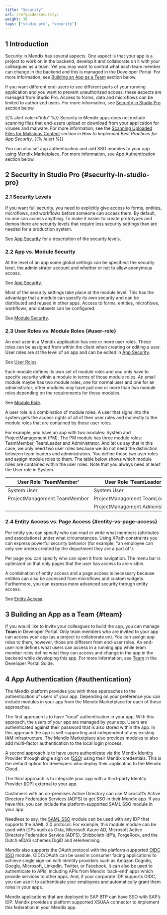 ```yaml
---
title: "Security"
url: /refguide/security/
weight: 30
tags: ["studio pro", "security"]
---
```


## 1 Introduction

Security in Mendix has several aspects. One aspect is that your app is a project to work on in the backend, develop it and collaborate on it with your colleagues as a team. Yet you may want to control what each team member can change in the backend and this is managed in the Developer Portal. For more information, see [Building an App as a Team](#team) section below. 

If you want different end-users to see different parts of your running application and you want to prevent unauthorized access, these aspects are managed from Studio Pro. Access to forms, data and microflows can be limited to authorized users. For more information, see [Security in Studio Pro](#security-in-studio-pro) section below.

{{% alert color="info" %}}
Security in Mendix apps does not include scanning files that end-users upload or download from your application for viruses and malware. For more information, see the [Scanning Uploaded Files for Malicious Content](/howto/security/best-practices-security/#scanning-for-malicious-content) section in *How to Implement Best Practices for App Security*. 
{{% /alert %}}

You can also set app authentication and add SSO modules to your app using Mendix Marketplace. For more information, see [App Authentication](#authentication) section below. 

## 2 Security in Studio Pro {#security-in-studio-pro}

### 2.1 Security Levels

If you want full security, you need to explicitly give access to forms, entities, microflows, and workflows before someone can access them. By default, no one can access anything. To make it easier to create prototypes and demos there are security levels that require less security settings than are needed for a production system.

See [App Security](/refguide/app-security/) for a description of the security levels.

### 2.2 App vs. Module Security

At the level of an app some global settings can be specified: the security level, the administrator account and whether or not to allow anonymous access.

See [App Security](/refguide/app-security/).

Most of the security settings take place at the module level. This has the advantage that a module can specify its own security and can be distributed and reused in other apps. Access to forms, entities, microflows, workflows, and datasets can be configured.

See [Module Security](/refguide/module-security/).

### 2.3 User Roles vs. Module Roles {#user-role}

An end-user in a Mendix application has one or more user roles. These roles can be assigned from within the client when creating or editing a user. User roles are at the level of an app and can be edited in [App Security](/refguide/app-security/).

See [User Roles](/refguide/user-roles/).

Each module defines its own set of module roles and you only have to specify security within a module in terms of those module roles. An email module maybe has two module roles, one for normal user and one for an administrator; other modules may have just one or more than two module roles depending on the requirements for those modules.

See [Module Role](/refguide/module-security/#module-role).

A user role is a combination of module roles. A user that signs into the system gets the access rights of all of their user roles and indirectly to the module roles that are contained by those user roles.

For example, you have an app with two modules: System and ProjectManagement (PM). The PM module has three module roles: TeamMember, TeamLeader and Administrator. And let us say that in this case, we only need two user roles because we do not need the distinction between team leaders and administrators. You define those two user roles and assign module roles to them. The table below shows which module roles are contained within the user roles. Note that you always need at least the User role in System.

| User Role 'TeamMember' | User Role 'TeamLeader' |
| --- | --- |
| System.User | System.User |
| ProjectManagement.TeamMember | ProjectManagement.TeamLeader |
|   | ProjectManagement.Administrator |

### 2.4 Entity Access vs. Page Access {#entity-vs-page-access}

Per entity you can specify who can read or write what members (attributes and associations) under what circumstances. Using XPath constraints you can express powerful security behavior (for example, "an employee can only see orders created by the department they are a part of").

Per page you can specify who can open it from navigation. The menu bar is optimized so that only pages that the user has access to are visible. 

A combination of entity access and a page access is necessary because entities can also be accessed from microflows and custom widgets. Furthermore, you can express more advanced security through entity access.

See [Entity Access](/refguide/module-security/#entity-access).

## 3 Building an App as a Team {#team}

If you would like to invite your colleagues to build the app, you can manage **Team** in Developer Portal. Only team members who are invited to your app can access your app (as a project to collaborate on). You can assign app roles to them, however, those are different from end-user roles. An end-user role defines what users can access in a running app while team member roles define what they can access and change in the app in the backend while developing this app. For more information, see [Team](/developerportal/general/team/) in the Developer Portal Guide.

## 4 App Authentication {#authentication}

The Mendix platform provides you with three approaches to the authentication of users of your app. Depending on your preference you can include modules in your app from the Mendix Marketplace for each of these approaches.

The first approach is to have "local" authentication in your app. With this approach, the users of your app are managed by your app. Users are authenticated against their password that is also stored within the app. In this approach the app is self-supporting and independent of any existing IAM infrastructure. The Mendix Marketplace also provides modules to also add multi-factor authentication to the local login process.

A second approach is to have users authenticate via the Mendix Identity Provider through single sign on ([SSO](/appstore/modules/mendix-sso/)) using their Mendix credentials. This is the default option for developers who deploy their application to the Mendix Cloud.

The third approach is to integrate your app with a third-party Identity Provider (IDP) external to your app.

Customers with an on-premises Active Directory can use Microsoft’s Active Directory Federation Services (ADFS) to get SSO in their Mendix app. If you have this, you can include the platform-supported SAML SSO module in your app.

Needless to say, the [SAML SSO](/appstore/modules/saml) module can be used with any IDP that supports the SAML 2.0 protocol. For example, this module module can be used with IDPs such as Okta, Microsoft Azure AD, Microsoft Active Directory Federation Service (ADFS), Shibboleth IdP’s, ForgeRock, and the Dutch eIDAS schemes DigiD and eHerkenning.

Mendix also supports the OAuth protocol with the platform-supported [OIDC SSO](/appstore/modules/oidc/) module. OIDC/OAuth can be used in consumer facing applications to achieve single sign-on with identity providers such as Amazon Cognito, Google, Microsoft, LinkedIn, Twitter, or Facebook. It can also be used to authenticate to APIs, including APIs from Mendix ‘back-end’ apps which provide services to other apps. And, if your corporate IDP supports OIDC, you can use it to authenticate your employees and automatically grant them roles in your apps.

Mendix applications that are deployed to SAP BTP can have SSO with SAP’s IDP. Mendix provides a platform supported XSUAA connector to implement this federation in your Mendix app. 
